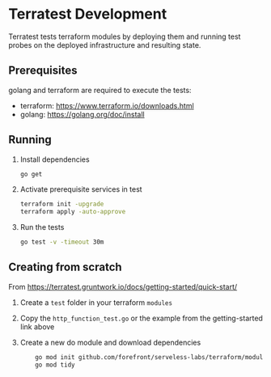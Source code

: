 # Terratest Development

Terratest tests terraform modules by deploying them and running test probes on the deployed infrastructure and resulting state.

## Prerequisites

golang and terraform are required to execute the tests:

* terraform: <https://www.terraform.io/downloads.html>
* golang: <https://golang.org/doc/install>

## Running

1. Install dependencies

    ```sh
    go get
    ```

1. Activate prerequisite services in test

    ```sh
    terraform init -upgrade
    terraform apply -auto-approve
    ```

1. Run the tests

    ```sh
    go test -v -timeout 30m
    ```

## Creating from scratch

From <https://terratest.gruntwork.io/docs/getting-started/quick-start/>

1. Create a `test` folder in your terraform `modules`

1. Copy the `http_function_test.go` or the example from the getting-started link above

1. Create a new do module and download dependencies

    ```sh
        go mod init github.com/forefront/serveless-labs/terraform/modules/test
        go mod tidy
    ```